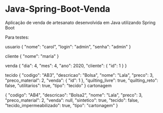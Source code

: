 # Java-Spring-Boot-Venda
Aplicação de venda de artesanato desenvolvida em Java utilizando Spring Boot

Para testes:

usuario
{
	"nome": "carol",
	"login": "admin",
	"senha": "admin"
}

cliente
{
	"nome": "maria"
}

venda
{
	"dia": 4,
	"mes": 4, 
	"ano": 2020,
	"cliente": 
	{
	"id": 1
	}
}

tecido
{
	"codigo": "AB3",
	"descricao": "Bolsa",
	"nome": "Lala",
	"preco": 3,
	"preco_material": 2,
	"venda": {
		"id": 1
	},
	"quilting_livre": true,
	"quilting_reto": false,
	"utilitarios": true,
	"tipo": "tecido"
}
cartonagem

{
	"codigo": "AB4",
	"descricao": "Bolsa2",
	"nome": "Lala",
	"preco": 3,
	"preco_material": 2,
	"venda": null,
	"sintetico": true,
	"tecido": false,
	"tecido_impermeabilizado": true,
	"tipo": "cartonagem"
}
